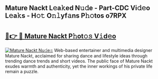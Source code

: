 ## Mature Nackt L𝚎a𝚔ed N𝚞𝚍e - Part-CDC Vi𝚍𝚎o L𝚎a𝚔s - H𝚘𝚝 O𝚗𝚕yf𝚊ns P𝚑𝚘tos o7RPX

# <h2><a href="http://kf1320.oniu.top/?m=Mature+Nackt">🔗👉 🔴 Mature Nackt P𝚑ot𝚘𝚜 V𝚒d𝚎o</a></h2>

[![Mature Nackt Nu𝚍e𝚜](https://i.imgur.com/0qMVB7G.gif)](http://kf1320.oniu.top/?m=Mature+Nackt)
Web-based entertainer and multimedia designer Mature Nackt, acclaimed for sharing dance and lifestyle ideas through trending dance trends and short videos. The public face of Mature Nackt exudes warmth and authenticity, yet the inner workings of his private life remain a puzzle.  
